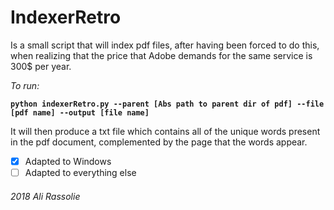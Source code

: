# IndexerRetro

Is a small script that will index pdf files, after having been forced to do this, when realizing that the price that Adobe demands for the same service is 300$ per year. 

*To run:*

**`python indexerRetro.py --parent [Abs path to parent dir of pdf] --file [pdf name] --output [file name]`**

It will then produce a txt file which contains all of the unique words present in the pdf document, complemented by the page 
that the words appear. 

- [x] Adapted to Windows
- [ ] Adapted to everything else

###### 2018 Ali Rassolie 
